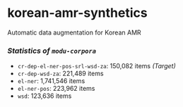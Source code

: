 # korean-amr-synthetics
Automatic data augmentation for Korean AMR

### *Statistics of `modu-corpora`*
- `cr-dep-el-ner-pos-srl-wsd-za`: 150,082 items *(Target)*
- `cr-dep-wsd-za`: 221,489 items
- `el-ner`: 1,741,546 items
- `el-ner-pos`: 223,962 items
- `wsd`: 123,636 items
